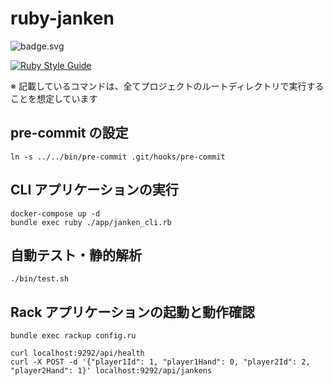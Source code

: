 # ruby-janken

![badge.svg](https://github.com/os1ma/ruby-janken/workflows/workflow/badge.svg)

[![Ruby Style Guide](https://img.shields.io/badge/code_style-rubocop-brightgreen.svg)](https://github.com/rubocop-hq/rubocop)

※ 記載しているコマンドは、全てプロジェクトのルートディレクトリで実行することを想定しています

## pre-commit の設定

```shell
ln -s ../../bin/pre-commit .git/hooks/pre-commit
```

## CLI アプリケーションの実行

```shell
docker-compose up -d
bundle exec ruby ./app/janken_cli.rb
```

## 自動テスト・静的解析

```shell
./bin/test.sh
```

## Rack アプリケーションの起動と動作確認

```shell
bundle exec rackup config.ru
```

```shell
curl localhost:9292/api/health
curl -X POST -d '{"player1Id": 1, "player1Hand": 0, "player2Id": 2, "player2Hand": 1}' localhost:9292/api/jankens
```
